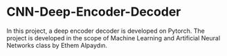 # CNN-Deep-Encoder-Decoder

In this project, a deep encoder decoder is developed on Pytorch. The project is developed in the scope of Machine Learning and Artificial Neural Networks class by Ethem Alpaydın.
